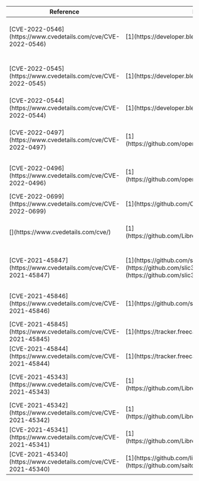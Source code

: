 <table>
<thead>
<tr><th>Reference                                                      </th><th>Report                                                                                                                                               </th><th>CVSS3                                                                                                                                                                                      </th><th>Description                                                </th></tr>
</thead>
<tbody>
<tr><td>[CVE-2022-0546](https://www.cvedetails.com/cve/CVE-2022-0546)  </td><td>[1](https://developer.blender.org/T94572)                                                                                                            </td><td>[5.4](https://nvd.nist.gov/vuln-metrics/cvss/v3-calculator?vector=AV:L/AC:L/PR:N/UI:R/S:U/C:L/I:L/A:L/E:U/RL:U/RC:R/CR:X/IR:X/AR:X/MAV:L/MAC:L/MPR:N/MUI:R/MS:C/MC:L/MI:L/MA:L&amp;version=3.1)</td><td>Multiple Out-of-bounds reads/writes in Blender (HDR loader)</td></tr>
<tr><td>[CVE-2022-0545](https://www.cvedetails.com/cve/CVE-2022-0545)  </td><td>[1](https://developer.blender.org/T94629)                                                                                                            </td><td>[7.1](https://nvd.nist.gov/vuln-metrics/cvss/v3-calculator?vector=AV:L/AC:H/PR:N/UI:R/S:U/C:H/I:L/A:L/E:U/RL:U/RC:C/CR:X/IR:X/AR:X/MAV:L/MAC:L/MPR:N/MUI:R/MS:C/MC:H/MI:L/MA:L&amp;version=3.1)</td><td>Controlled out-of-bounds read/write in Blender (IMB_flipy) </td></tr>
<tr><td>[CVE-2022-0544](https://www.cvedetails.com/cve/CVE-2022-0544)  </td><td>[1](https://developer.blender.org/T94661)                                                                                                            </td><td>[4.6](https://nvd.nist.gov/vuln-metrics/cvss/v3-calculator?vector=AV:L/AC:L/PR:N/UI:R/S:U/C:L/I:N/A:L/E:P/RL:T/RC:C/CR:X/IR:X/AR:X/MAV:L/MAC:L/MPR:N/MUI:R/MS:C/MC:L/MI:N/MA:L&amp;version=3.1)</td><td>Out-of-bounds read in Blender (DDS loader)                 </td></tr>
<tr><td>[CVE-2022-0497](https://www.cvedetails.com/cve/CVE-2022-0497)  </td><td>[1](https://github.com/openscad/openscad/issues/4043)                                                                                                </td><td>[4.6](https://nvd.nist.gov/vuln-metrics/cvss/v3-calculator?vector=AV:L/AC:L/PR:N/UI:R/S:U/C:L/I:N/A:L/E:P/RL:T/RC:C/CR:X/IR:X/AR:X/MAV:L/MAC:L/MPR:N/MUI:R/MS:C/MC:L/MI:N/MA:L&amp;version=3.1)</td><td>Out-of-bounds read in OpenSCAD (Comment parser)            </td></tr>
<tr><td>[CVE-2022-0496](https://www.cvedetails.com/cve/CVE-2022-0496)  </td><td>[1](https://github.com/openscad/openscad/issues/4037)                                                                                                </td><td>[4.6](https://nvd.nist.gov/vuln-metrics/cvss/v3-calculator?vector=AV:L/AC:L/PR:N/UI:R/S:U/C:L/I:N/A:L/E:P/RL:T/RC:C/CR:X/IR:X/AR:X/MAV:L/MAC:L/MPR:N/MUI:R/MS:C/MC:L/MI:N/MA:L&amp;version=3.1)</td><td>Out-of-bounds read in OpenSCAD (DXF path)                  </td></tr>
<tr><td>[CVE-2022-0699](https://www.cvedetails.com/cve/CVE-2022-0699)  </td><td>[1](https://github.com/OSGeo/shapelib/issues/39)                                                                                                     </td><td>                                                                                                                                                                                           </td><td>Double-Free in shapelib (contrib/shpsort)                  </td></tr>
<tr><td>[](https://www.cvedetails.com/cve/)                            </td><td>[1](https://github.com/LibreCAD/LibreCAD/issues/1481)                                                                                                </td><td>[4.6](https://nvd.nist.gov/vuln-metrics/cvss/v3-calculator?vector=AV:L/AC:L/PR:N/UI:R/S:U/C:L/I:N/A:L/E:P/RL:T/RC:C/CR:X/IR:X/AR:X/MAV:L/MAC:L/MPR:N/MUI:R/MS:C/MC:L/MI:N/MA:L&amp;version=3.1)</td><td>Out-of-bounds read in LibreCAD (importshp DBF parser)      </td></tr>
<tr><td>[CVE-2021-45847](https://www.cvedetails.com/cve/CVE-2021-45847)</td><td>[1](https://github.com/slic3r/Slic3r/issues/5118) [2](https://github.com/slic3r/Slic3r/issues/5119) [3](https://github.com/slic3r/Slic3r/issues/5120)</td><td>[5.3](https://nvd.nist.gov/vuln-metrics/cvss/v3-calculator?vector=AV:L/AC:L/PR:N/UI:R/S:U/C:N/I:N/A:H/E:H/RL:U/RC:C&amp;version=3.1)                                                           </td><td>Multiple NULL-pointer dereferences in Slic3r (3MF XML)     </td></tr>
<tr><td>[CVE-2021-45846](https://www.cvedetails.com/cve/CVE-2021-45846)</td><td>[1](https://github.com/slic3r/Slic3r/issues/5117)                                                                                                    </td><td>[5.3](https://nvd.nist.gov/vuln-metrics/cvss/v3-calculator?vector=AV:L/AC:L/PR:N/UI:R/S:U/C:N/I:N/A:H/E:H/RL:U/RC:C&amp;version=3.1)                                                           </td><td>NULL-pointer dereference in Slic3r (AMF XML)               </td></tr>
<tr><td>[CVE-2021-45845](https://www.cvedetails.com/cve/CVE-2021-45845)</td><td>[1](https://tracker.freecad.org/view.php?id=4810)                                                                                                    </td><td>[7.5](https://nvd.nist.gov/vuln-metrics/cvss/v3-calculator?vector=AV:L/AC:L/PR:N/UI:R/S:U/C:H/I:H/A:H/E:H/RL:O/RC:C&amp;version=3.1)                                                           </td><td>RCE in FreeCAD (Path Sanity Check script)                  </td></tr>
<tr><td>[CVE-2021-45844](https://www.cvedetails.com/cve/CVE-2021-45844)</td><td>[1](https://tracker.freecad.org/view.php?id=4809)                                                                                                    </td><td>[7.5](https://nvd.nist.gov/vuln-metrics/cvss/v3-calculator?vector=AV:L/AC:L/PR:N/UI:R/S:U/C:H/I:H/A:H/E:H/RL:O/RC:C&amp;version=3.1)                                                           </td><td>RCE in FreeCAD (ODA DWG import)                            </td></tr>
<tr><td>[CVE-2021-45343](https://www.cvedetails.com/cve/CVE-2021-45343)</td><td>[1](https://github.com/LibreCAD/LibreCAD/issues/1468)                                                                                                </td><td>[5.3](https://nvd.nist.gov/vuln-metrics/cvss/v3-calculator?vector=AV:L/AC:L/PR:N/UI:R/S:U/C:N/I:N/A:H/E:X/RL:O/RC:C&amp;version=3.1)                                                           </td><td>NULL-pointer dereference in LibreCAD (DXF HATCH 93)        </td></tr>
<tr><td>[CVE-2021-45342](https://www.cvedetails.com/cve/CVE-2021-45342)</td><td>[1](https://github.com/LibreCAD/LibreCAD/issues/1464)                                                                                                </td><td>[7.8](https://nvd.nist.gov/vuln-metrics/cvss/v3-calculator?vector=AV:L/AC:L/PR:N/UI:R/S:U/C:H/I:H/A:H/E:P/RL:W/RC:C/CR:X/IR:X/AR:X/MAV:L/MAC:L/MPR:N/MUI:R/MS:C/MC:H/MI:H/MA:L&amp;version=3.1)</td><td>RCE in LibreCAD (JWW CDataList)                            </td></tr>
<tr><td>[CVE-2021-45341](https://www.cvedetails.com/cve/CVE-2021-45341)</td><td>[1](https://github.com/LibreCAD/LibreCAD/issues/1462)                                                                                                </td><td>[8.4](https://nvd.nist.gov/vuln-metrics/cvss/v3-calculator?vector=AV:N/AC:L/PR:N/UI:R/S:U/C:H/I:H/A:H/E:H/RL:O/RC:C&amp;version=3.1)                                                           </td><td>RCE in LibreCAD (JWW CDataMoji)                            </td></tr>
<tr><td>[CVE-2021-45340](https://www.cvedetails.com/cve/CVE-2021-45340)</td><td>[1](https://github.com/libsixel/libsixel/issues/51) [2](https://github.com/saitoha/libsixel/issues/160)                                              </td><td>[5.7](https://nvd.nist.gov/vuln-metrics/cvss/v3-calculator?vector=AV:N/AC:L/PR:N/UI:R/S:U/C:N/I:N/A:H/E:U/RL:O/RC:C&amp;version=3.1)                                                           </td><td>NULL-pointer dereference in libSIXEL                       </td></tr>
</tbody>
</table>
